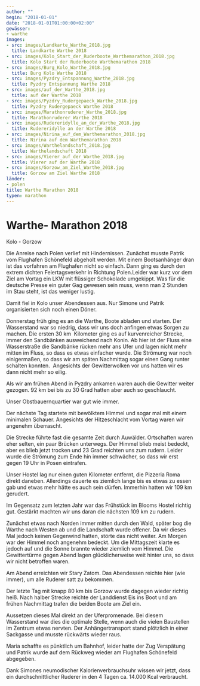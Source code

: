 ```yaml
---
author: ""
begin: "2018-01-01"
date: "2018-01-01T01:00:00+02:00"
gewässer:
- warthe
images:
- src: images/Landkarte_Warthe_2018.jpg
  title: Landkarte Warthe 2018
- src: images/Kolo_Start_der_Ruderboote_Warthemarathon_2018.jpg
  title: Kolo Start der Ruderboote Warthemarathon 2018
- src: images/Burg_Kolo_Warthe_2018.jpg
  title: Burg Kolo Warthe 2018
- src: images/Pyzdry_Entspannung_Warthe_2018.jpg
  title: Pyzdry Entspannung Warthe 2018
- src: images/auf_der_Warthe_2018.jpg
  title: auf der Warthe 2018
- src: images/Pyzdry_Rudergepaeck_Warthe_2018.jpg
  title: Pyzdry Rudergepaeck Warthe 2018
- src: images/Marathonruderer_Warthe_2018.jpg
  title: Marathonruderer Warthe 2018
- src: images/Rudereridylle_an_der_Warthe_2018.jpg
  title: Rudereridylle an der Warthe 2018
- src: images/Nirina_auf_dem_Warthemarathon_2018.jpg
  title: Nirina auf dem Warthemarathon 2018
- src: images/Warthelandschaft_2018.jpg
  title: Warthelandschaft 2018
- src: images/Vierer_auf_der_Warthe_2018.jpg
  title: Vierer auf der Warthe 2018
- src: images/Gorzow_am_Ziel_Warthe_2018.jpg
  title: Gorzow am Ziel Warthe 2018
länder:
- polen
title: Warthe Marathon 2018
typen: marathon
---
```


# Warthe- Marathon 2018


Kolo - Gorzow

Die Anreise nach Polen verlief mit Hindernissen. Zunächst musste Patrik vom Flughafen Schönefeld abgeholt werden. Mit einem Bootsanhänger dran ist das vorfahren am Flughafen nicht so einfach. Dann ging es durch den extrem dichten Feiertagsverkehr in Richtung Polen.Leider war kurz vor dem Ziel am Vortag ein LKW mit flüssiger Schokolade umgekippt. Was für die deutsche Presse ein guter Gag gewesen sein muss, wenn man 2 Stunden im Stau steht, ist das weniger lustig.

Damit fiel in Kolo unser Abendessen aus. Nur Simone und Patrik organisierten sich noch einen Döner.

Donnerstag früh ging es an die Warthe, Boote abladen und starten. Der Wasserstand war so niedrig, dass wir uns doch anfingen etwas Sorgen zu machen. Die ersten 30 km  Kilometer ging es auf kurvenreicher Strecke, immer den Sandbänken ausweichend nach Konin. Ab hier ist der Fluss eine Wasserstraße die Sandbänke rücken mehr ans Ufer und lagen nicht mehr mitten im Fluss, so dass es etwas einfacher wurde. Die Strömung war noch einigermaßen, so dass wir am späten Nachmittag sogar einen Gang runter schalten konnten.  Angesichts der Gewitterwolken vor uns hatten wir es dann nicht mehr so eilig.

Als wir am frühen Abend in Pyzdry ankamen waren auch die Gewitter weiter gezogen. 92 km bei bis zu 30 Grad hatten aber auch so geschlaucht.

Unser Obstbauernquartier war gut wie immer.

Der nächste Tag startete mit bewölktem Himmel und sogar mal mit einem minimalen Schauer. Angesichts der Hitzeschlacht vom Vortag waren wir angenehm überrascht.

Die Strecke führte fast die gesamte Zeit durch Auwälder. Ortschaften waren eher selten, ein paar Brücken unterwegs. Der Himmel blieb meist bedeckt, aber es blieb jetzt trocken und 23 Grad reichten uns zum rudern. Leider wurde die Strömung zum Ende hin immer schwächer, so dass wir erst gegen 19 Uhr in Posen eintrafen.

Unser Hostel lag nur einen guten Kilometer entfernt, die Pizzeria Roma direkt daneben. Allerdings dauerte es ziemlich lange bis es etwas zu essen gab und etwas mehr hätte es auch sein dürfen. Immerhin hatten wir 109 km gerudert.

Im Gegensatz zum letzten Jahr war das Frühstück im Blooms Hostel richtig gut. Gestärkt machten wir uns daran die nächsten 109 km zu rudern.

Zunächst etwas nach Norden immer mitten durch den Wald, später bog die Warthe nach Westen ab und die Landschaft wurde offener. Da wir dieses Mal jedoch keinen Gegenwind hatten, störte das nicht weiter. Am Morgen war der Himmel noch angenehm bedeckt. Um die Mittagszeit klarte es jedoch auf und die Sonne brannte wieder ziemlich vom Himmel. Die Gewittertürme gegen Abend lagen glücklicherweise weit hinter uns, so dass wir nicht betroffen waren.

Am Abend erreichten wir Stary Zatom. Das Abendessen reichte hier (wie immer), um alle Ruderer satt zu bekommen.

Der letzte Tag mit knapp 80 km bis Gorzow wurde dagegen wieder richtig heiß. Nach halber Strecke reichte der Landdienst Eis ins Boot und am frühen Nachmittag trafen die beiden Boote am Ziel ein.

Aussetzen dieses Mal direkt an der Uferpromenade. Bei diesem Wasserstand war dies die optimale Stelle, wenn auch die vielen Baustellen im Zentrum etwas nervten. Der Anhängertransport stand plötzlich in einer Sackgasse und musste rückwärts wieder raus.

Maria schaffte es pünktlich um Bahnhof, leider hatte der Zug Verspätung und Patrik wurde auf dem Rückweg wieder am Flughafen Schönefeld abgegeben.

Dank Simones neumodischer Kalorienverbrauchsuhr wissen wir jetzt, dass ein durchschnittlicher Ruderer in den 4 Tagen ca. 14.000 Kcal verbraucht.
